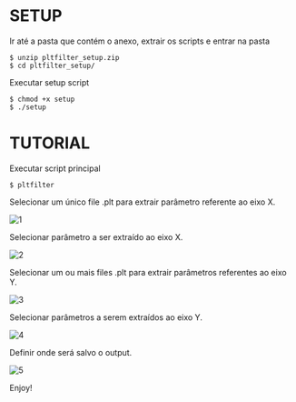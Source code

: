 SETUP
========

Ir até a pasta que contém o anexo, extrair os scripts e entrar na pasta

```
$ unzip pltfilter_setup.zip
$ cd pltfilter_setup/
```

Executar setup script

```
$ chmod +x setup
$ ./setup
```

TUTORIAL
========

Executar script principal

```
$ pltfilter
```

Selecionar um único file .plt para extrair parâmetro referente ao eixo X.

![1](http://imgur.com/5rfBVHQl.png)

Selecionar parâmetro a ser extraído ao eixo X.

![2](http://imgur.com/PKPETPIl.png)

Selecionar um ou mais files .plt para extrair parâmetros referentes ao eixo Y.

![3](http://imgur.com/L5OTmPxl.png)

Selecionar parâmetros a serem extraídos ao eixo Y.

![4](http://imgur.com/N9wyo1ul.png)

Definir onde será salvo o output.

![5](http://imgur.com/8Eex6XJl.png)

Enjoy!
